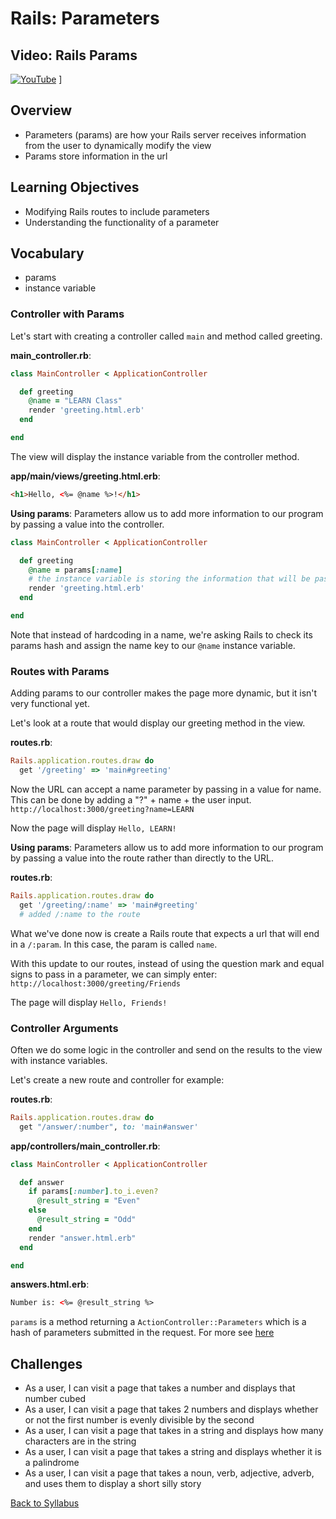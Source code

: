 # Rails: Parameters

## Video: Rails Params
[![YouTube](http://img.youtube.com/vi/FrQJX4UoX4k/0.jpg)](https://www.youtube.com/watch?v=FrQJX4UoX4k)
]

## Overview
- Parameters (params) are how your Rails server receives information from the user to dynamically modify the view
- Params store information in the url

## Learning Objectives
- Modifying Rails routes to include parameters
- Understanding the functionality of a parameter

## Vocabulary
- params
- instance variable

### Controller with Params

Let's start with creating a controller called `main` and method called greeting.

**main_controller.rb**:

```ruby
class MainController < ApplicationController

  def greeting
    @name = "LEARN Class"
    render 'greeting.html.erb'
  end

end
```
The view will display the instance variable from the controller method.

**app/main/views/greeting.html.erb**:

```html
<h1>Hello, <%= @name %>!</h1>
```

**Using params**: Parameters allow us to add more information to our program by passing a value into the controller.

```ruby
class MainController < ApplicationController

  def greeting
    @name = params[:name]
    # the instance variable is storing the information that will be passed as a param
    render 'greeting.html.erb'
  end

end
```

Note that instead of hardcoding in a name, we're asking Rails to check its params hash and assign the name key to our `@name` instance variable.

### Routes with Params

Adding params to our controller makes the page more dynamic, but it isn't very functional yet.

Let's look at a route that would display our greeting method in the view.

**routes.rb**:
```ruby
Rails.application.routes.draw do
  get '/greeting' => 'main#greeting'
```

Now the URL can accept a name parameter by passing in a value for name. This can be done by adding a "?" + name + the user input.
`http://localhost:3000/greeting?name=LEARN`

Now the page will display `Hello, LEARN!`

**Using params**: Parameters allow us to add more information to our program by passing a value into the route rather than directly to the URL.

**routes.rb**:
```ruby
Rails.application.routes.draw do
  get '/greeting/:name' => 'main#greeting'
  # added /:name to the route
```

What we've done now is create a Rails route that expects a url that will end in a `/:param`. In this case, the param is called `name`.


With this update to our routes, instead of using the question mark and equal signs to pass in a parameter, we can simply enter: `http://localhost:3000/greeting/Friends`

The page will display `Hello, Friends!`

### Controller Arguments

Often we do some logic in the controller and send on the results to the view with instance variables.

Let's create a new route and controller for example:

**routes.rb**:
```ruby
Rails.application.routes.draw do
  get "/answer/:number", to: 'main#answer'
```

**app/controllers/main_controller.rb**:
```ruby
class MainController < ApplicationController

  def answer
    if params[:number].to_i.even?
      @result_string = "Even"
    else
      @result_string = "Odd"
    end
    render "answer.html.erb"
  end

end
```

**answers.html.erb**:
```html
Number is: <%= @result_string %>
```

`params` is a method returning a `ActionController::Parameters` which is a hash of parameters submitted in the request.
For more see <a href="http://api.rubyonrails.org/classes/ActionController/Parameters.html" target="blank">here</a>


## Challenges

- As a user, I can visit a page that takes a number and displays that number cubed
- As a user, I can visit a page that takes 2 numbers and displays whether or not the first number is evenly divisible by the second
- As a user, I can visit a page that takes in a string and displays how many characters are in the string
- As a user, I can visit a page that takes a string and displays whether it is a palindrome
- As a user, I can visit a page that takes a noun, verb, adjective, adverb, and  uses them to display a short silly story

[Back to Syllabus](../README.md)
